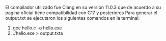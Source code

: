 El compilador utilizado fue Clang en su version 11.0.3 que de acuerdo a su pagina oficial tiene compatibilidad con C17 y posteriores
Para generar el output.txt se ejecutaron los siguientes comandos en la terminal:
1. gcc hello.c -o hello.exe
2. ./hello.exe > output.txta